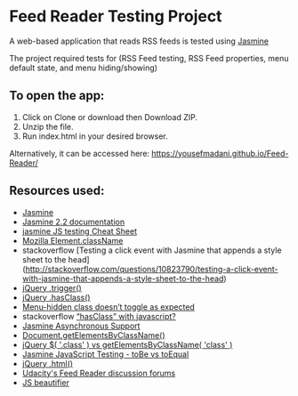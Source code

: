 # Feed Reader Testing Project

A web-based application that reads RSS feeds is tested using [Jasmine](http://jasmine.github.io/)

The project required tests for (RSS Feed testing, RSS Feed properties, menu default state, and menu hiding/showing) 

## To open the app:

1. Click on Clone or download then Download ZIP.
2. Unzip the file.
3. Run index.html in your desired browser.

Alternatively, it can be accessed here: https://yousefmadani.github.io/Feed-Reader/

## Resources used:

- [Jasmine](https://jasmine.github.io/)
- [Jasmine 2.2 documentation](https://jasmine.github.io/2.2/introduction)
- [jasmine JS testing Cheat Sheet](https://www.cheatography.com/citguy/cheat-sheets/jasmine-js-testing/)
- [Mozilla Element.className](https://developer.mozilla.org/en-US/docs/Web/API/Element/className)
- stackoverflow [Testing a click event with Jasmine that appends a style sheet to the head] (http://stackoverflow.com/questions/10823790/testing-a-click-event-with-jasmine-that-appends-a-style-sheet-to-the-head)
- [jQuery .trigger()](http://api.jquery.com/trigger/)
- [jQuery .hasClass()](https://api.jquery.com/hasclass/)
- [Menu-hidden class doesn’t toggle as expected](https://discussions.udacity.com/t/menu-hidden-class-doesnt-toggle-as-expected/184355)
- stackoverflow [“hasClass” with javascript?](http://stackoverflow.com/questions/5085567/hasclass-with-javascript)
- [Jasmine Asynchronous Support](https://jasmine.github.io/2.2/introduction.html#section-Asynchronous_Support)
- [Document.getElementsByClassName()](https://developer.mozilla.org/en/docs/Web/API/Document/getElementsByClassName)
- [jQuery $( '.class' ) vs getElementsByClassName( 'class' )](https://jsperf.com/jquery-class-vs-getelementsbyclassname-class)
- [Jasmine JavaScript Testing - toBe vs toEqual](http://stackoverflow.com/questions/22413009/jasmine-javascript-testing-tobe-vs-toequal)
- [jQuery .html()](http://api.jquery.com/html/)
- [Udacity's Feed Reader discussion forums](https://discussions.udacity.com/c/nd001-feed-reader-testing)
- [JS beautifier](http://jsbeautifier.org/)
